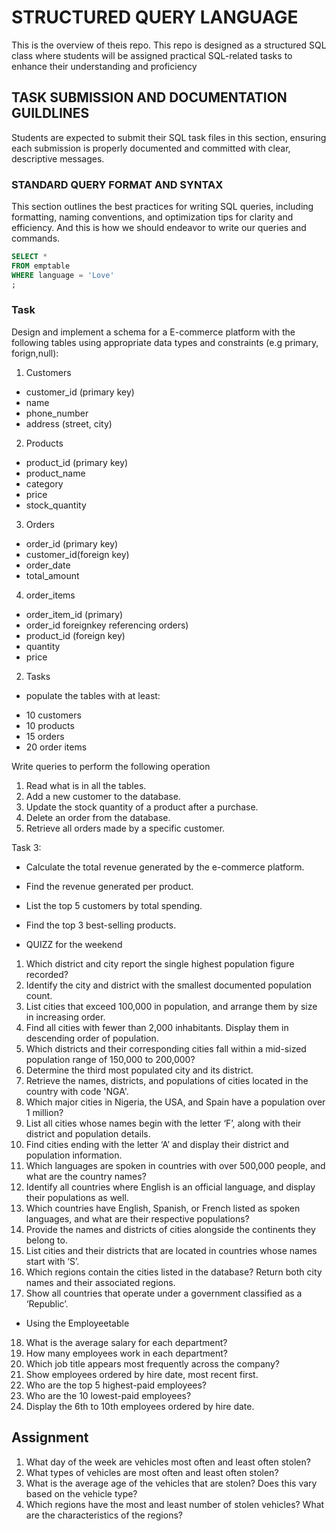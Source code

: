 # STRUCTURED QUERY LANGUAGE
This is the overview of theis repo.
This repo is designed as a structured SQL class where students will be assigned practical SQL-related tasks to enhance their understanding and proficiency

## TASK SUBMISSION AND DOCUMENTATION GUILDLINES
Students are expected to submit their SQL task files in this section, ensuring each submission is properly documented and committed with clear, descriptive messages.

### STANDARD QUERY FORMAT AND SYNTAX
This section outlines the best practices for writing SQL queries, including formatting, naming conventions, and optimization tips for clarity and efficiency.
And this is how we should endeavor to write our queries and commands.

```SQL
SELECT *
FROM emptable
WHERE language = 'Love'
;
```

### Task
Design and implement a schema for a E-commerce platform with the following tables
using appropriate data types and constraints (e.g primary, forign,null):
1. Customers
- customer_id (primary key)
- name
- phone_number
- address (street, city)

2. Products
- product_id (primary key)
- product_name
- category
- price
- stock_quantity

3. Orders
- order_id (primary key)
- customer_id(foreign key)
- order_date
- total_amount

4. order_items
- order_item_id (primary)
- order_id foreignkey referencing orders)
- product_id (foreign key)
- quantity
- price

2. Tasks
* populate the tables with at least:
- 10 customers
- 10 products
- 15 orders
- 20 order items

Write queries to perform the following operation
1. Read what is in all the tables.
2. Add a new customer to the database.
3. Update the stock quantity of a product after a purchase.
4. Delete an order from the database.
5. Retrieve all orders made by a specific customer.

Task 3:
- Calculate the total revenue generated by the e-commerce platform.
- Find the revenue generated per product.
- List the top 5 customers by total spending.
- Find the top 3 best-selling products.

-  QUIZZ for the weekend
1. Which district and city report the single highest population figure recorded?
2. Identify the city and district with the smallest documented population count.
3. List cities that exceed 100,000 in population, and arrange them by size in increasing order.
4. Find all cities with fewer than 2,000 inhabitants. Display them in descending order of population.
5. Which districts and their corresponding cities fall within a mid-sized population range of 150,000 to 200,000?
6. Determine the third most populated city and its district.
7. Retrieve the names, districts, and populations of cities located in the country with code 'NGA'.
8. Which major cities in Nigeria, the USA, and Spain have a population over 1 million?
9. List all cities whose names begin with the letter ‘F’, along with their district and population details.
10. Find cities ending with the letter ‘A’ and display their district and population information.
11. Which languages are spoken in countries with over 500,000 people, and what are the country names?
12. Identify all countries where English is an official language, and display their populations as well.
13. Which countries have English, Spanish, or French listed as spoken languages, and what are their respective populations?
14. Provide the names and districts of cities alongside the continents they belong to.
15. List cities and their districts that are located in countries whose names start with ‘S’.
16. Which regions contain the cities listed in the database? Return both city names and their associated regions.
17. Show all countries that operate under a government classified as a ‘Republic’.

- Using the Employeetable
18. What is the average salary for each department?
19. How many employees work in each department?
20. Which job title appears most frequently across the company?
21. Show employees ordered by hire date, most recent first.
22. Who are the top 5 highest-paid employees?
23. Who are the 10 lowest-paid employees?
24. Display the 6th to 10th employees ordered by hire date.

## Assignment
1. What day of the week are vehicles most often and least often stolen?
2. What types of vehicles are most often and least often stolen?
3. What is the average age of the vehicles that are stolen? Does this vary based on the vehicle type?
4. Which regions have the most and least number of stolen vehicles? What are the characteristics of the regions?
